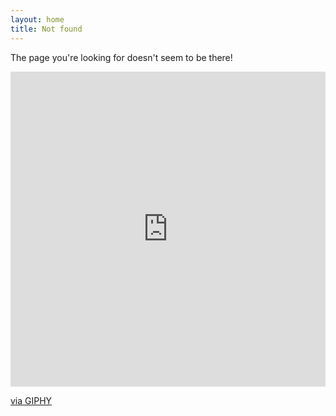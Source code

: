 ```yaml
---
layout: home
title: Not found
---
```


<p class="text-center alt-lead">
  The page you're looking for doesn't seem to be there!
</p>
<div style="width:100%;height:0;padding-bottom:100%;position:relative;"><iframe src="https://giphy.com/embed/26gs9jTY1R02ueEnu" width="100%" height="100%" style="position:absolute" frameBorder="0" class="giphy-embed" allowFullScreen></iframe></div><p><a href="https://giphy.com/gifs/engine-farm-agriculture-26gs9jTY1R02ueEnu">via GIPHY</a></p>
